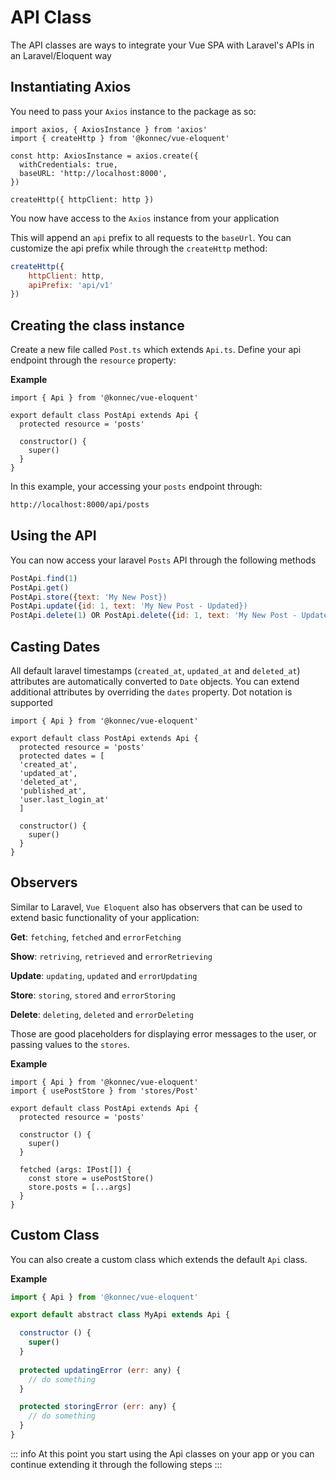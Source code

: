 # API Class
The API classes are ways to integrate your Vue SPA with Laravel's APIs in an Laravel/Eloquent way

## Instantiating Axios
You need to pass your `Axios` instance to the package as so:

```js{9}
import axios, { AxiosInstance } from 'axios'
import { createHttp } from '@konnec/vue-eloquent'

const http: AxiosInstance = axios.create({
  withCredentials: true,
  baseURL: 'http://localhost:8000',
})

createHttp({ httpClient: http })
```

You now have access to the `Axios` instance from your application

This will append an `api` prefix to all requests to the `baseUrl`. You can customize the api prefix while through the 
`createHttp` method:

```js
createHttp({ 
    httpClient: http,
    apiPrefix: 'api/v1'
})
```

## Creating the class instance
Create a new file called `Post.ts` which extends `Api.ts`. Define your api endpoint through the `resource` property:

**Example**

```js{4}
import { Api } from '@konnec/vue-eloquent'

export default class PostApi extends Api {
  protected resource = 'posts'

  constructor() {
    super()
  }
}
```

In this example, your accessing your `posts` endpoint through:
```txt
http://localhost:8000/api/posts
```

## Using the API
You can now access your laravel `Posts` API through the following methods

```js
PostApi.find(1)
PostApi.get()
PostApi.store({text: 'My New Post})
PostApi.update({id: 1, text: 'My New Post - Updated})
PostApi.delete(1) OR PostApi.delete({id: 1, text: 'My New Post - Updated})
```

## Casting Dates
All default laravel timestamps (`created_at`, `updated_at` and `deleted_at`) attributes are automatically converted 
to `Date` objects. You can extend additional attributes by overriding the `dates` property. Dot notation is supported

```js{5-11}
import { Api } from '@konnec/vue-eloquent'

export default class PostApi extends Api {
  protected resource = 'posts'
  protected dates = [
  'created_at',
  'updated_at',
  'deleted_at',
  'published_at',
  'user.last_login_at'
  ]

  constructor() {
    super()
  }
}
```

## Observers
Similar to Laravel, `Vue Eloquent` also has observers that can be used to extend basic functionality of your 
application:

**Get**: `fetching`, `fetched` and `errorFetching`

**Show**: `retriving`, `retrieved` and `errorRetrieving`

**Update**: `updating`, `updated` and `errorUpdating`

**Store**: `storing`, `stored` and `errorStoring`

**Delete**: `deleting`, `deleted` and `errorDeleting`

Those are good placeholders for displaying error messages to the user, or passing values to the `stores`.

**Example**
```js{2,11-13}
import { Api } from '@konnec/vue-eloquent'
import { usePostStore } from 'stores/Post'

export default class PostApi extends Api {
  protected resource = 'posts'

  constructor () {
    super()
  }
  
  fetched (args: IPost[]) {
    const store = usePostStore()
    store.posts = [...args]
  }
}
```

## Custom Class
You can also create a custom class which extends the default `Api` class.

**Example**
```js
import { Api } from '@konnec/vue-eloquent'

export default abstract class MyApi extends Api {

  constructor () {
    super()
  }
  
  protected updatingError (err: any) {
    // do something
  }

  protected storingError (err: any) {
    // do something
  }
}
```

::: info
At this point you start using the Api classes on your app or you can continue extending it through the following
steps
:::
